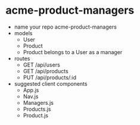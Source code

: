# acme-product-managers
- name your repo acme-product-managers
- models
  - User
  - Product
  - Product belongs to a User as a manager
- routes
  - GET /api/users
  - GET /api/products
  - PUT /api/products/:id 
- suggested client components
  - App.js
  - Nav.js
  - Managers.js
  - Products.js
  - Product.js